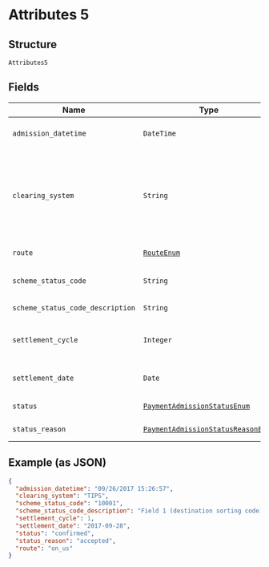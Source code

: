 
# Attributes 5

## Structure

`Attributes5`

## Fields

| Name | Type | Tags | Description |
|  --- | --- | --- | --- |
| `admission_datetime` | `DateTime` | Optional | Date and time the payment admission was created |
| `clearing_system` | `String` | Optional | Clearing infrastructure through which the payment instruction was processed<br>**Constraints**: *Pattern*: `^[0-9A-Za-z_]*$` |
| `route` | [`RouteEnum`](../../doc/models/route-enum.md) | Optional | Route taken for an outbound payment |
| `scheme_status_code` | `String` | Optional | Refers to individual scheme where applicable |
| `scheme_status_code_description` | `String` | Optional | [Description](http://api-docs.form3.tech/api.html#enumerations-scheme-status-codes-for-bacs) of `scheme_status_code` |
| `settlement_cycle` | `Integer` | Optional | Cycle in which the payment will be settled<br>**Constraints**: `>= 0` |
| `settlement_date` | `Date` | Optional | Date on which the payment will be settled |
| `status` | [`PaymentAdmissionStatusEnum`](../../doc/models/payment-admission-status-enum.md) | Optional | [Status of the admission](https://api-docs.form3.tech/api.html#enumerations-payment-status-codes-admission-status) |
| `status_reason` | [`PaymentAdmissionStatusReasonEnum`](../../doc/models/payment-admission-status-reason-enum.md) | Optional | [Payment admission status reason](https://api-docs.form3.tech/api.html#enumerations-payment-status-codes-payment-admission-status-reasons) |

## Example (as JSON)

```json
{
  "admission_datetime": "09/26/2017 15:26:57",
  "clearing_system": "TIPS",
  "scheme_status_code": "10001",
  "scheme_status_code_description": "Field 1 (destination sorting code) was invalid",
  "settlement_cycle": 1,
  "settlement_date": "2017-09-28",
  "status": "confirmed",
  "status_reason": "accepted",
  "route": "on_us"
}
```

